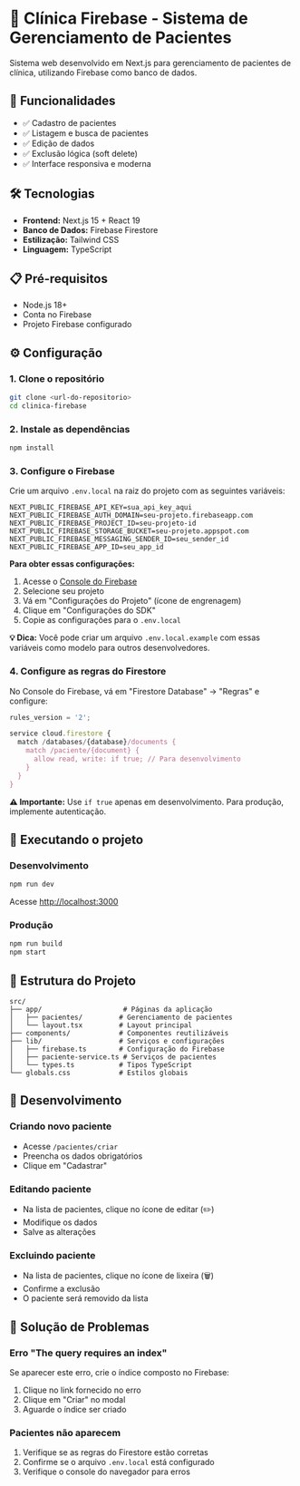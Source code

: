 # 🏥 Clínica Firebase - Sistema de Gerenciamento de Pacientes

Sistema web desenvolvido em Next.js para gerenciamento de pacientes de clínica, utilizando Firebase como banco de dados.

## 🚀 Funcionalidades

- ✅ Cadastro de pacientes
- ✅ Listagem e busca de pacientes
- ✅ Edição de dados
- ✅ Exclusão lógica (soft delete)
- ✅ Interface responsiva e moderna

## 🛠️ Tecnologias

- **Frontend:** Next.js 15 + React 19
- **Banco de Dados:** Firebase Firestore
- **Estilização:** Tailwind CSS
- **Linguagem:** TypeScript

## 📋 Pré-requisitos

- Node.js 18+ 
- Conta no Firebase
- Projeto Firebase configurado

## ⚙️ Configuração

### 1. Clone o repositório
```bash
git clone <url-do-repositorio>
cd clinica-firebase
```

### 2. Instale as dependências
```bash
npm install
```

### 3. Configure o Firebase

Crie um arquivo `.env.local` na raiz do projeto com as seguintes variáveis:

```env
NEXT_PUBLIC_FIREBASE_API_KEY=sua_api_key_aqui
NEXT_PUBLIC_FIREBASE_AUTH_DOMAIN=seu-projeto.firebaseapp.com
NEXT_PUBLIC_FIREBASE_PROJECT_ID=seu-projeto-id
NEXT_PUBLIC_FIREBASE_STORAGE_BUCKET=seu-projeto.appspot.com
NEXT_PUBLIC_FIREBASE_MESSAGING_SENDER_ID=seu_sender_id
NEXT_PUBLIC_FIREBASE_APP_ID=seu_app_id
```

**Para obter essas configurações:**
1. Acesse o [Console do Firebase](https://console.firebase.google.com/)
2. Selecione seu projeto
3. Vá em "Configurações do Projeto" (ícone de engrenagem)
4. Clique em "Configurações do SDK"
5. Copie as configurações para o `.env.local`

**💡 Dica:** Você pode criar um arquivo `.env.local.example` com essas variáveis como modelo para outros desenvolvedores.

### 4. Configure as regras do Firestore

No Console do Firebase, vá em "Firestore Database" → "Regras" e configure:

```javascript
rules_version = '2';

service cloud.firestore {
  match /databases/{database}/documents {
    match /paciente/{document} {
      allow read, write: if true; // Para desenvolvimento
    }
  }
}
```

**⚠️ Importante:** Use `if true` apenas em desenvolvimento. Para produção, implemente autenticação.

## 🚀 Executando o projeto

### Desenvolvimento
```bash
npm run dev
```

Acesse [http://localhost:3000](http://localhost:3000)

### Produção
```bash
npm run build
npm start
```

## 📁 Estrutura do Projeto

```
src/
├── app/                    # Páginas da aplicação
│   ├── pacientes/         # Gerenciamento de pacientes
│   └── layout.tsx         # Layout principal
├── components/            # Componentes reutilizáveis
├── lib/                   # Serviços e configurações
│   ├── firebase.ts        # Configuração do Firebase
│   ├── paciente-service.ts # Serviços de pacientes
│   └── types.ts           # Tipos TypeScript
└── globals.css            # Estilos globais
```

## 🔧 Desenvolvimento

### Criando novo paciente
- Acesse `/pacientes/criar`
- Preencha os dados obrigatórios
- Clique em "Cadastrar"

### Editando paciente
- Na lista de pacientes, clique no ícone de editar (✏️)
- Modifique os dados
- Salve as alterações

### Excluindo paciente
- Na lista de pacientes, clique no ícone de lixeira (🗑️)
- Confirme a exclusão
- O paciente será removido da lista

## 🚨 Solução de Problemas

### Erro "The query requires an index"
Se aparecer este erro, crie o índice composto no Firebase:
1. Clique no link fornecido no erro
2. Clique em "Criar" no modal
3. Aguarde o índice ser criado

### Pacientes não aparecem
1. Verifique se as regras do Firestore estão corretas
2. Confirme se o arquivo `.env.local` está configurado
3. Verifique o console do navegador para erros

